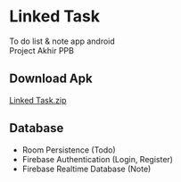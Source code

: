 # Linked Task
To do list &amp; note app android <br>
Project Akhir PPB <br>

## Download Apk
[Linked Task.zip](https://github.com/SamuelAndrey/Linked-Task-Android-App/files/10300394/Linked.Task.zip)


## Database
- Room Persistence (Todo) <br>
- Firebase Authentication (Login, Register) <br>
- Firebase Realtime Database (Note) <br>
